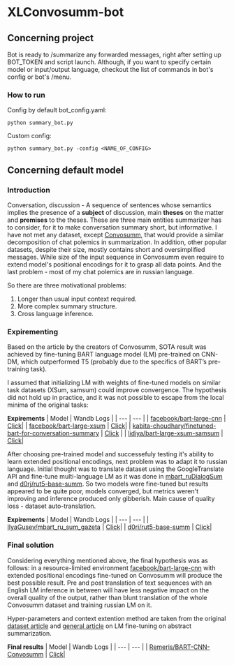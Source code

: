 # XLConvosumm-bot
## Concerning project
Bot is ready to /summarize any forwarded messages, right after setting up BOT_TOKEN and script launch.
Although, if you want to specify certain model or input/output language,
checkout the list of commands in bot's config or bot's /menu.
### How to run
Config by default bot_config.yaml:
```
python summary_bot.py
```
Custom config:
```
python summary_bot.py -config <NAME_OF_CONFIG>
```
## Concerning default model
### Introduction

Conversation, discussion - A sequence of sentences whose semantics implies the presence of a **subject** of discussion, main **theses** on the matter and **premises** to the theses. These are three main entities summarizer has to consider, for it to make conversation summary short, but informative.
I have not met any dataset, except [Convosumm](https://github.com/Yale-LILY/ConvoSumm), that would provide a similar decomposition of chat polemics in summarization. In addition, other popular datasets, despite their size, mostly contains short and oversimplified messages. While size of the input sequence in Convosumm even require to extend model's positional encodings for it to grasp all data points. And the last problem - most of my chat polemics are in russian language.

So there are three motivational problems:
1. Longer than usual input context required.
2. More complex summary structure.
3. Cross language inference.

### Expirementing

Based on the article by the creators of Convosumm, SOTA result was achieved by fine-tuning BART language model (LM) pre-trained on CNN-DM, which outperformed T5 (probably due to the specifics of BART’s pre-training task).

I assumed that initializing LM with weights of fine-tuned models on similar task datasets (XSum, samsum) could improve convergence. The hypothesis did not hold up in practice, and it was not possible to escape from the local minima of the original tasks:

**Expirements**
| Model | Wandb Logs |
| --- | --- |
| [facebook/bart-large-cnn](https://huggingface.co/facebook/bart-large-cnn) | [Click](https://wandb.ai/remeris/Convosumm-Models-comparison/runs/dfdt7k6a)|
| [facebook/bart-large-xsum](https://huggingface.co/facebook/bart-large-cnn) | [Click](https://wandb.ai/remeris/Convosumm-Models-comparison/runs/afbi9efy)|
| [kabita-choudhary/finetuned-bart-for-conversation-summary](https://huggingface.co/facebook/bart-large-cnn) | [Click](https://wandb.ai/remeris/Convosumm-Models-comparison/runs/sw9vwayl) |
| [lidiya/bart-large-xsum-samsum](https://huggingface.co/facebook/bart-large-cnn) | [Click](https://wandb.ai/remeris/Convosumm-Models-comparison/runs/t2szthnp)|

After choosing pre-trained model and successefuly testing it's ability to learn extended positional encodings, next problem was to adapt it to russian language. Initial thought was to translate dataset using the GoogleTranslate API and fine-tune multi-language LM as it was done in [mbart_ruDialogSum](https://huggingface.co/Kirili4ik/mbart_ruDialogSum) and [d0rj/rut5-base-summ](https://huggingface.co/d0rj/rut5-base-summ). So two models were fine-tuned but results appeared to be quite poor, models converged, but metrics weren't improving and inference produced only gibberish. Main cause of quality loss - dataset auto-translation.

**Expirements**
| Model | Wandb Logs |
| --- | --- |
| [IlyaGusev/mbart_ru_sum_gazeta](https://huggingface.co/IlyaGusev/mbart_ru_sum_gazeta) | [Click](https://wandb.ai/remeris/Convosumm-Models-comparison/runs/dn5wjcv4)|
| [d0rj/rut5-base-summ](https://huggingface.co/d0rj/rut5-base-summ) | [Click](https://wandb.ai/remeris/Convosumm-Models-comparison/runs/og2mm25e)|

### Final solution
Considering everything mentioned above, the final hypothesis was as follows: in a resource-limited environment [facebook/bart-large-cnn](https://huggingface.co/facebook/bart-large-cnn) with extended positional encodings fine-tuned on Convosumm will produce the best possible result. Pre and post translation of text sequences with an English LM inference in between will have less negative impact on the overall quality of the output, rather than blunt translation of the whole Convosumm dataset and training russian LM on it.

Hyper-parameters and context extention method are taken from the original [dataset article](https://arxiv.org/pdf/2106.00829.pdf) and [general article](https://arxiv.org/pdf/2010.12836.pdf) on LM fine-tuning on abstract summarization.

**Final results**
| Model | Wandb Logs |
| --- | --- |
| [Remeris/BART-CNN-Convosumm](https://huggingface.co/Remeris/BART-CNN-Convosumm) | [Click](https://wandb.ai/remeris/BART-CNN-Convosumm/runs/68syxthd)|